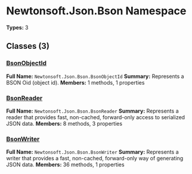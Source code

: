 # Newtonsoft.Json.Bson Namespace

**Types:** 3

## Classes (3)

### [BsonObjectId](./BsonObjectId.md)
**Full Name:** `Newtonsoft.Json.Bson.BsonObjectId`
**Summary:** Represents a BSON Oid (object id).
**Members:** 1 methods, 1 properties

### [BsonReader](./BsonReader.md)
**Full Name:** `Newtonsoft.Json.Bson.BsonReader`
**Summary:** Represents a reader that provides fast, non-cached, forward-only access to serialized JSON data.
**Members:** 8 methods, 3 properties

### [BsonWriter](./BsonWriter.md)
**Full Name:** `Newtonsoft.Json.Bson.BsonWriter`
**Summary:** Represents a writer that provides a fast, non-cached, forward-only way of generating JSON data.
**Members:** 36 methods, 1 properties

